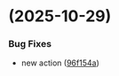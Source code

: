 #  (2025-10-29)


### Bug Fixes

* new action ([96f154a](https://github.com/VLGBT/test/commit/96f154aa9c126112a216b5055158960817d81b68))



